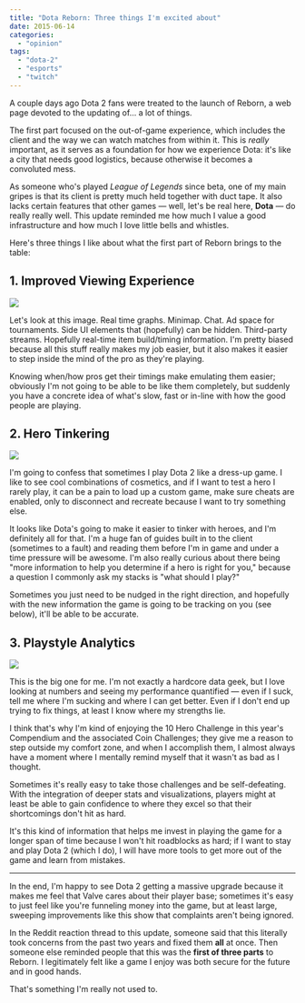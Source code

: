 ```yaml
---
title: "Dota Reborn: Three things I'm excited about"
date: 2015-06-14
categories: 
  - "opinion"
tags: 
  - "dota-2"
  - "esports"
  - "twitch"
---
```


A couple days ago Dota 2 fans were treated to the launch of Reborn, a web page devoted to the updating of… a lot of things.

The first part focused on the out-of-game experience, which includes the client and the way we can watch matches from within it. This is _really_ important, as it serves as a foundation for how we experience Dota: it's like a city that needs good logistics, because otherwise it becomes a convoluted mess.

As someone who's played _League of Legends_ since beta, one of my main gripes is that its client is pretty much held together with duct tape. It also lacks certain features that other games — well, let's be real here, **Dota** — do really really well. This update reminded me how much I value a good infrastructure and how much I love little bells and whistles.

Here's three things I like about what the first part of Reborn brings to the table:

## 1\. Improved Viewing Experience

![](/assets/images/LjnUbGW.png)

Let's look at this image. Real time graphs. Minimap. Chat. Ad space for tournaments. Side UI elements that (hopefully) can be hidden. Third-party streams. Hopefully real-time item build/timing information. I'm pretty biased because all this stuff really makes my job easier, but it also makes it easier to step inside the mind of the pro as they're playing.

Knowing when/how pros get their timings make emulating them easier; obviously I'm not going to be able to be like them completely, but suddenly you have a concrete idea of what's slow, fast or in-line with how the good people are playing.

## 2\. Hero Tinkering

![](/assets/images/ZGpzIPV.png)

I'm going to confess that sometimes I play Dota 2 like a dress-up game. I like to see cool combinations of cosmetics, and if I want to test a hero I rarely play, it can be a pain to load up a custom game, make sure cheats are enabled, only to disconnect and recreate because I want to try something else.

It looks like Dota's going to make it easier to tinker with heroes, and I'm definitely all for that. I'm a huge fan of guides built in to the client (sometimes to a fault) and reading them before I'm in game and under a time pressure will be awesome. I'm also really curious about there being "more information to help you determine if a hero is right for you," because a question I commonly ask my stacks is "what should I play?"

Sometimes you just need to be nudged in the right direction, and hopefully with the new information the game is going to be tracking on you (see below), it'll be able to be accurate.

## 3\. Playstyle Analytics

![](/assets/images/hLUMRHY.png)

This is the big one for me. I'm not exactly a hardcore data geek, but I love looking at numbers and seeing my performance quantified — even if I suck, tell me where I'm sucking and where I can get better. Even if I don't end up trying to fix things, at least I know where my strengths lie.

I think that's why I'm kind of enjoying the 10 Hero Challenge in this year's Compendium and the associated Coin Challenges; they give me a reason to step outside my comfort zone, and when I accomplish them, I almost always have a moment where I mentally remind myself that it wasn't as bad as I thought.

Sometimes it's really easy to take those challenges and be self-defeating. With the integration of deeper stats and visualizations, players might at least be able to gain confidence to where they excel so that their shortcomings don't hit as hard.

It's this kind of information that helps me invest in playing the game for a longer span of time because I won't hit roadblocks as hard; if I want to stay and play Dota 2 (which I do), I will have more tools to get more out of the game and learn from mistakes.

* * *

In the end, I'm happy to see Dota 2 getting a massive upgrade because it makes me feel that Valve cares about their player base; sometimes it's easy to just feel like you're funneling money into the game, but at least large, sweeping improvements like this show that complaints aren't being ignored.

In the Reddit reaction thread to this update, someone said that this literally took concerns from the past two years and fixed them **all** at once. Then someone else reminded people that this was the **first of three parts** to Reborn. I legitimately felt like a game I enjoy was both secure for the future and in good hands.

That's something I'm really not used to.
